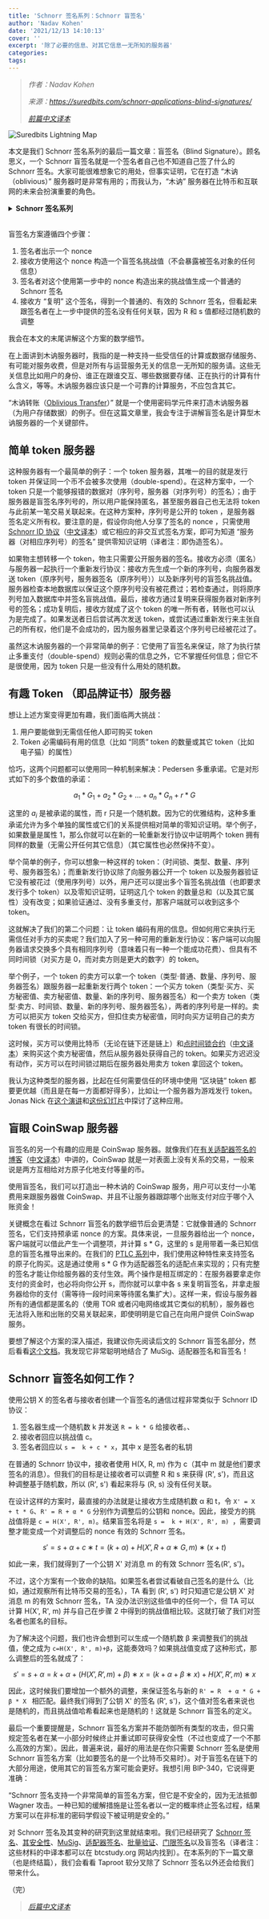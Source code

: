 ```yaml
---
title: 'Schnorr 签名系列：Schnorr 盲签名'
author: 'Nadav Kohen'
date: '2021/12/13 14:10:13'
cover: ''
excerpt: '除了必要的信息、对其它信息一无所知的服务器'
categories:
tags:
---
```



> *作者：Nadav Kohen*
>
> *来源：<https://suredbits.com/schnorr-applications-blind-signatures/>*
>
> *[前篇中文译本](https://www.btcstudy.org/2021/12/09/schnorr-applications-frost/)*



![Suredbits Lightning Map](../images/schnorr-applications-blind-signatures/bitsmap.png)

本文是我们 Schnorr 签名系列的最后一篇文章：盲签名（Blind Signature）。顾名思义，一个 Schnorr 盲签名就是一个签名者自己也不知道自己签了什么的 Schnorr 签名。大家可能很难想象它的用处，但事实证明，它在打造 “木讷（oblivious）” 服务器时是非常有用的；而我认为，“木讷” 服务器在比特币和互联网的未来会扮演重要的角色。

<details><summary><strong>Schnorr 签名系列</strong></summary>
<a href="https://suredbits.com/introduction-to-schnorr-signatures/">What are Schnorr Signatures – Introduction</a><br>
<a href="https://suredbits.com/schnorr-security-part-1-schnorr-id-protocol/">Schnorr Signature Security: Part 1 – Schnorr ID Protocol</a><br>
<a href="https://suredbits.com/schnorr-security-part-2-from-id-to-signature/">Schnorr Signature Security: Part 2 – From IDs to Signatures</a><br>
<a href="https://suredbits.com/schnorr-applications-musig/">Schnorr Multi-Signatures – MuSig</a><br>
<a href="https://suredbits.com/schnorr-applications-scriptless-scripts/">Scriptless Scripts – Adaptor Signatures</a><br>
<a href="https://suredbits.com/schnorr-applications-batch-verification/">Batch Verification</a><br>
<a href="https://suredbits.com/schnorr-applications-threshold-signatures/">Schnorr Threshold Sigantures</a><br>
<a href="https://suredbits.com/schnorr-applications-frost/">Flexible Round-Optimized Schnorr Threshold – FROST</a><br>
<a href="https://suredbits.com/schnorr-applications-blind-signatures/">Schnorr Blind Signatures</a><br>
<a href="https://suredbits.com/the-taproot-upgrade/">Taproot Upgrade – Activating Schnorr</a>
</details><br>

盲签名方案遵循四个步骤：

1. 签名者出示一个 nonce
2. 接收方使用这个 nonce 构造一个盲签名挑战值（不会暴露被签名对象的任何信息）
3. 签名者对这个使用第一步中的 nonce 构造出来的挑战值生成一个普通的 Schnorr 签名
4. 接收方 “复明” 这个签名，得到一个普通的、有效的 Schnorr 签名，但看起来跟签名者在上一步中提供的签名没有任何关联，因为 R 和 s 值都经过随机数的调整

我会在本文的末尾讲解这个方案的数学细节。

在上面讲到木讷服务器时，我指的是一种支持一些受信任的计算或数据存储服务、有可能对服务收费，但是对所有与运营服务无关的信息一无所知的服务请。这些无关信息比如用户的身份、谁正在跟谁交互、哪些数据要存储、正在执行的计算有什么含义，等等。木讷服务器应该只是一个可靠的计算服务，不应包含其它。

“木讷转账（[Oblivious Transfer](https://en.wikipedia.org/wiki/Oblivious_transfer)）” 就是一个使用密码学元件来打造木讷服务器（为用户存储数据）的例子。但在这篇文章里，我会专注于讲解盲签名是计算型木讷服务器的一个关键部件。

## 简单 token 服务器

这种服务器有一个最简单的例子：一个 token 服务器，其唯一的目的就是发行 token 并保证同一个币不会被多次使用（double-spend）。在这种方案中，一个 token 只是一个能够报错的数据对（序列号，服务器（对序列号）的签名）；由于服务器是盲签名序列号的，所以用户能保持匿名，甚至服务器自己也无法将 token 与此前某一笔交易关联起来。在这种方案种，序列号是公开的 token ，是服务器签名定义所有权。要注意的是，假设你向他人分享了签名的 nonce ，只需使用 [Schnorr ID 协议](https://suredbits.com/schnorr-security-part-1-schnorr-id-protocol/)（[中文译本](https://www.btcstudy.org/2021/11/22/schnorr-security-part-1-schnorr-id-protocol/)）或它相应的非交互式签名方案，即可为知道 “服务器（对相应序列号）的签名” 提供零知识证明（译者注：即伪造签名）。

如果物主想转移一个 token，物主只需要公开服务器的签名。接收方必须（匿名）与服务器一起执行一个重新发行协议：接收方先生成一个新的序列号，向服务器发送 token（原序列号，服务器签名（原序列号））以及新序列号的盲签名挑战值。服务器检查本地数据库以保证这个原序列号没有被花费过；若检查通过，则将原序列号加入数据库中并签名盲挑战值。最后，接收方通过复明来获得服务器对新序列号的签名；成功复明后，接收方就成了这个 token 的唯一所有者，转账也可以认为是完成了。如果发送者日后尝试再次发送 token，或尝试通过重新发行来主张自己的所有权，他们是不会成功的，因为服务器里记录着这个序列号已经被花过了。

虽然这木讷服务器的一个非常简单的例子：它使用了盲签名来保证，除了为执行禁止多重支付（double-spend）规则必需的信息之外，它不掌握任何信息；但它不是很使用，因为 token 只是一些没有什么用处的随机数。

## 有趣 Token （即品牌证书）服务器

想让上述方案变得更加有趣，我们面临两大挑战：

1. 用户要能做到无需信任他人即可购买 token
2. Token 必需编码有用的信息（比如 “同质” token 的数量或其它 token（比如电子猫）的属性）

恰巧，这两个问题都可以使用同一种机制来解决：Pedersen 多重承诺。它是对形式如下的多个数值的承诺：

$$a_1 * G_1 + a_2 * G_2 + ... + a_n * G_n + r * G$$

这里的 $a_i$ 是被承诺的属性，而 r 只是一个随机数。因为它的优雅结构，这种多重承诺允许为多个单独的属性或它们的关系提供相对简单的零知识证明。举个例子，如果数量是属性 1，那么你就可以在新的一轮重新发行协议中证明两个 token 拥有同样的数量（无需公开任何其它信息）（其它属性也必然保持不变）。

举个简单的例子，你可以想象一种这样的 token：（时间锁、类型、数量、序列号、服务器签名）；而重新发行协议除了向服务器公开一个 token 以及服务器验证它没有被花过（使用序列号）以外，用户还可以提出多个盲签名挑战值（也即要求发行多个 token）以及零知识证明，证明这几个 token 的数量总和（以及其它属性）没有改变；如果验证通过、没有多重支付，那客户端就可以收到这多个 token。

这就解决了我们的第二个问题：让 token 编码有用的信息。但如何用它来执行无需信任对手方的买卖呢？我们加入了另一种可用的重新发行协议：客户端可以向服务器请求交换多个具有相同序列号（意味着只有一种一个能成功花费）、但具有不同时间锁（对买方是 0，而对卖方则是更大的数字）的 token。

举个例子，一个 token 的卖方可以拿一个 token（类型·普通、数量、序列号、服务器签名）跟服务器一起重新发行两个 token：一个买方 token（类型·买方、买方秘密值、卖方秘密值、数量、新的序列号、服务器签名）和一个卖方 token（类型·卖方、时间锁、数量、新的序列号、服务器签名），两者的序列号是一样的。卖方可以把买方 token 交给买方，但扣住卖方秘密值，同时向买方证明自己的卖方 token 有很长的时间锁。

这时候，买方可以使用比特币（无论在链下还是链上）和[点时间锁合约](https://suredbits.com/payment-points-part-1/)（[中文译本](https://www.btcstudy.org/2021/10/26/payment-points-part-1-replacing-HTLC/)）来购买这个卖方秘密值，然后从服务器处获得自己的 token。如果买方迟迟没有动作，买方可以在时间锁过期后在服务器处用卖方 token 拿回这个 token。

我认为这种类型的服务器，比起在任何需要信任的环境中使用 “区块链” token 都要更优越（而且是在每一方面都好得多），比如让一个服务器为游戏发行 token。Jonas Nick 在[这个演讲](https://diyhpl.us/wiki/transcripts/building-on-bitcoin/2018/blind-signatures-and-scriptless-scripts/)和[这份幻灯片](https://nickler.ninja/slides/2018-bob.pdf)中探讨了这种应用。

## 盲眼 CoinSwap 服务器

盲签名的另一个有趣的应用是 CoinSwap 服务器。就像我们在[有关适配器签名的博客](https://suredbits.com/schnorr-applications-scriptless-scripts/)（[中文译本](https://www.btcstudy.org/2021/12/02/schnorr-applications-scriptless-scripts/)）中讲的，CoinSwap 就是一对表面上没有关系的交易，一般来说是两方互相给对方原子化地支付等量的币。

使用盲签名，我们可以打造出一种木讷的 CoinSwap 服务，用户可以支付一小笔费用来跟服务器做 CoinSwap、并且不让服务器跟踪哪个出账支付对应于哪个入账资金！

关键概念在看过 Schnorr 盲签名的数学细节后会更清楚：它就像普通的 Schnorr 签名，它们支持预承诺 nonce 的方案。具体来说，一旦服务器给出一个 nonce，客户端就可以借此产生一个调整项，并计算 s * G，这里的 s 是用带着一条已知信息的盲签名推导出来的。在我们的 [PTLC 系列](https://suredbits.com/payment-points-part-4-selling-signatures/)中，我们使用这种特性来支持签名的原子化购买。这是通过使用 s * G 作为适配器签名的适配点来实现的；只有完整的签名才能让你给服务器的支付生效。两个操作是相互绑定的：在服务器要拿走你支付的资金时，也必将向你公开 s，而你就可以拿中各 s 来复明盲签名，并拿走服务器给你的支付（需等待一段时间来等待匿名集扩大）。这样一来，假设与服务器所有的通信都是匿名的（使用 TOR 或者闪电网络或其它类似的机制），服务器也无法将入账和出账的交易关联起来，即使明明是它自己在向用户提供 CoinSwap 服务。

要想了解这个方案的深入描述，我建议你先阅读后文的 Schnorr 盲签名部分，然后看看[这个文档](https://github.com/ElementsProject/scriptless-scripts/blob/master/md/partially-blind-swap.md)。我发现它非常聪明地结合了 MuSig、适配器签名和盲签名！

## Schnorr 盲签名如何工作？

使用公钥 X 的签名者与接收者创建一个盲签名的通信过程非常类似于 Schnorr ID 协议：

1. 签名器生成一个随机数 k 并发送 ` R = k * G ` 给接收者。、
2. 接收者回应以挑战值 c。
3. 签名者回应以 ` s =  k + c * x `，其中 x 是签名者的私钥

在普通的 Schnorr 协议中，接收者使用 H(X, R, m) 作为 c（其中 m 就是他们要求签名的消息）。但我们的目标是让接收者可以调整 R 和 s 来获得 (R', s')，而且这种调整基于随机数，所以 (R', s') 看起来将与 (R, s) 没有任何关联。

在设计这样的方案时，最直接的办法就是让接收方生成随机数 α 和 t，令 ` X' = X + t * G `、` R' = R + α * G ` 分别作为调整后的公钥和 nonce。因此，接受方的挑战值将是 ` c = H(X', R', m) `。结果盲签名将是 `s =  k + H(X', R', m) `，需要调整才能变成一个对调整后的 nonce 有效的 Schnorr 签名。

$$s' = s + α + c ∗ t = (k+α) + H(X’,R + α ∗ G, m) ∗ (x + t)$$ 

如此一来，我们就得到了一个公钥 X' 对消息 m 的有效 Schnorr 签名(R', s')。

不过，这个方案有一个致命的缺陷。如果签名者尝试看破自己签名的是什么（比如，通过观察所有比特币交易的签名），TA 看到 (R', s') 时只知道它是公钥 X' 对消息 m 的有效 Schnorr 签名，TA 没办法识别这些值中的任何一个，但 TA 可以计算 H(X', R', m) 并与自己在步骤 2 中得到的挑战值相比较。这就打破了我们对签名者也匿名的目标。

为了解决这个问题，我们也许会想到可以生成一个随机数 β 来调整我们的挑战值，使之成为 ` c=H(X', R', m)+β `，这能奏效吗？如果挑战值变成了这种形式，那么调整后的签名就成了：

$$s' = s + α = k + α + (H(X’,R’,m) + β) ∗ x = (k + α + β ∗ x) + H(X’,R’,m) ∗ x$$

因此，这时候我们要增加一个额外的调整，来保证签名与新的 `R' = R  + α * G + β * X ` 相匹配。最终我们得到了公钥 X' 的签名 (R', s')，这个值对签名者来说也是随机的，而且挑战值哈希看起来也是随机的！这就是 Schnorr 盲签名的定义。

最后一个重要提醒是，Schnorr 盲签名方案并不能防御所有类型的攻击，但只需规定签名者在某一小部分时候终止并重试即可获得安全性（不过也变成了一个不那么高效的方案）。因此，普遍来说，最好的用法是在你只需要 Schnorr 签名是使用 Schnorr 盲签名方案（比如要签名的是一个比特币交易时）。对于盲签名在链下的大部分用途，使用其它的盲签名方案可能会更好。我想引用 BIP-340，它说得更准确：

“Schnorr 签名支持一个非常简单的盲签名方案，但它是不安全的，因为无法抵御 Wagner 攻击。一种已知的缓解措施是让签名者以一定的概率终止签名过程，结果方案可以在非标准的密码学假设下被证明是安全的。”

对 Schnorr 签名及其变种的研究到这里就结束啦。我们已经研究了 [Schnorr 签名](https://suredbits.com/introduction-to-schnorr-signatures/)、[其安全性](https://suredbits.com/schnorr-security-part-1-schnorr-id-protocol/)、[MuSig](https://suredbits.com/schnorr-applications-musig/)、[适配器签名](https://suredbits.com/schnorr-applications-scriptless-scripts/)、[批量验证](https://suredbits.com/schnorr-applications-batch-verification/)、[门限签名](https://suredbits.com/schnorr-applications-threshold-signatures/)以及盲签名（译者注：这些材料的中译本都可以在 btcstudy.org 网站内找到）。在本系列的下一篇文章（也是终结篇），我们会看看 Taproot 软分叉除了 Schnorr 签名以外还会给我们带来什么。

（完）

> *[后篇中文译本](https://www.btcstudy.org/2021/11/02/the-taproot-upgrade-explainer-from-Suredbits/)*